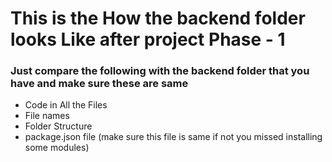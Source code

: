 # This is the How the backend folder looks Like after project Phase - 1 
### Just compare the following with the backend folder that you have and make sure these are same  
- Code in All the Files
- File names
- Folder Structure
- package.json file (make sure this file is same if not you missed installing some modules)
